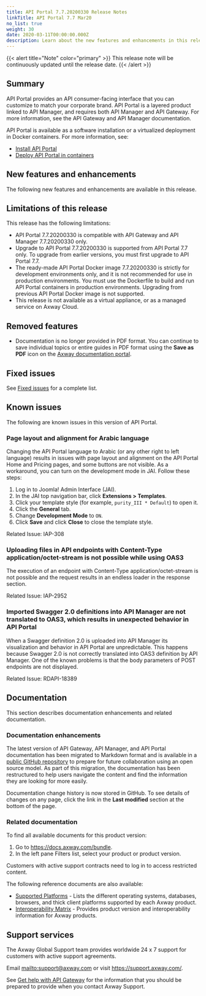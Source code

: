 ```yaml
---
title: API Portal 7.7.20200330 Release Notes
linkTitle: API Portal 7.7 Mar20
no_list: true
weight: 30
date: 2020-03-11T00:00:00.000Z
description: Learn about the new features and enhancements in this release of API Portal.
---
```


{{< alert title="Note" color="primary" >}}
This release note will be continuously updated until the release date.
{{< /alert >}}

## Summary

API Portal provides an API consumer-facing interface that you can customize to match your corporate brand. API Portal is a layered product linked to API Manager, and requires both API Manager and API Gateway. For more information, see the API Gateway and API Manager documentation.

API Portal is available as a software installation or a virtualized deployment in Docker containers. For more information, see:

* [Install API Portal](/docs/apim_installation/apiportal_install/)
* [Deploy API Portal in containers](/docs/apim_installation/apiportal_docker/)

## New features and enhancements

The following new features and enhancements are available in this release.

<!-- Add the new features here -->

## Limitations of this release

This release has the following limitations:

* API Portal 7.7.20200330 is compatible with API Gateway and API Manager 7.7.20200330 only.
* Upgrade to API Portal 7.7.20200330 is supported from API Portal 7.7 only. To upgrade from earlier versions, you must first upgrade to API Portal 7.7.
* The ready-made API Portal Docker image 7.7.20200330 is strictly for development environments only, and it is not recommended for use in production environments. You must use the Dockerfile to build and run API Portal containers in production environments. Upgrading from previous API Portal Docker image is not supported.
* This release is not available as a virtual appliance, or as a managed service on Axway Cloud.

## Removed features

* Documentation is no longer provided in PDF format. You can continue to save individual topics or entire guides in PDF format using the **Save as PDF** icon on the [Axway documentation portal](https://docs.axway.com/).

## Fixed issues

See [Fixed issues](/docs/apim_relnotes/20200330_apip_relnotes/fixed_issues/) for a complete list.

## Known issues

The following are known issues in this version of API Portal.

### Page layout and alignment for Arabic language

Changing the API Portal language to Arabic (or any other right to left language) results in issues with page layout and alignment on the API Portal Home and Pricing pages, and some buttons are not visible. As a workaround, you can turn on the development mode in JAI. Follow these steps:

1. Log in to Joomla! Admin Interface (JAI).
2. In the JAI top navigation bar, click **Extensions > Templates**.
3. Click your template style (for example, `purity_III * Default`) to open it.
4. Click the **General** tab.
5. Change **Development Mode** to `ON`.
6. Click **Save** and click **Close** to close the template style.

Related Issue: IAP-308

### Uploading files in API endpoints with Content-Type application/octet-stream is not possible while using OAS3

The execution of an endpoint with Content-Type application/octet-stream is not possible and the request results in an endless loader in the response section.

Related Issue: IAP-2952

### Imported Swagger 2.0 definitions into API Manager are not translated to OAS3, which results in unexpected behavior in API Portal

When a Swagger definition 2.0 is uploaded into API Manager its visualization and behavior in API Portal are unpredictable. This happens because Swagger 2.0 is not correctly translated into OAS3 definition by API Manager. One of the known problems is that the body parameters of POST endpoints are not displayed.

Related Issue: RDAPI-18389

## Documentation

This section describes documentation enhancements and related documentation.

### Documentation enhancements

The latest version of API Gateway, API Manager, and API Portal documentation has been migrated to Markdown format and is available in a [public GitHub repository](https://github.com/Axway/axway-open-docs) to prepare for future collaboration using an open source model. As part of this migration, the documentation has been restructured to help users navigate the content and find the information they are looking for more easily.

Documentation change history is now stored in GitHub. To see details of changes on any page, click the link in the **Last modified** section at the bottom of the page.

### Related documentation

To find all available documents for this product version:

1. Go to <https://docs.axway.com/bundle>.
2. In the left pane Filters list, select your product or product version.

Customers with active support contracts need to log in to access restricted content.

The following reference documents are also available:

* [Supported Platforms](https://docs.axway.com/bundle/Axway_Products_SupportedPlatforms_allOS_en) - Lists the different operating systems, databases, browsers, and thick client platforms supported by each Axway product.
* [Interoperability Matrix](https://docs.axway.com/bundle/Axway_Products_InteroperabilityMatrix_allOS_en) - Provides product version and interoperability information for Axway products.

## Support services

The Axway Global Support team provides worldwide 24 x 7 support for customers with active support agreements.

Email <mailto:support@axway.com> or visit <https://support.axway.com/>.

See [Get help with API Gateway](/docs/apim_administration/apigtw_admin/trblshoot_get_help/) for the information that you should be prepared to provide when you contact Axway Support.
